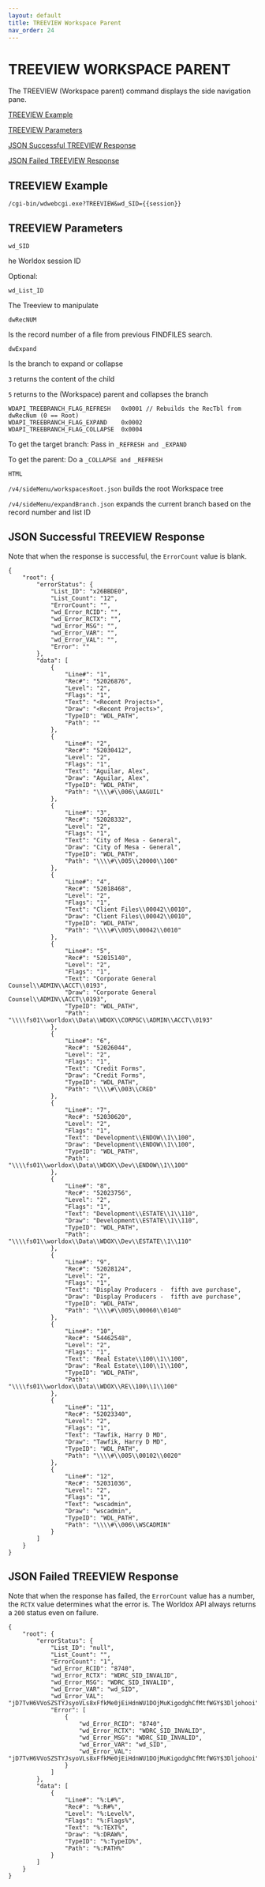 ```yaml
---
layout: default
title: TREEVIEW Workspace Parent
nav_order: 24
---
```



# TREEVIEW WORKSPACE PARENT

The TREEVIEW (Workspace parent) command displays the side navigation pane. 

[TREEVIEW Example](#treeview-example)

[TREEVIEW Parameters](#treeview-parameters)

[JSON Successful TREEVIEW Response](#json-successful-treeview-response)

[JSON Failed TREEVIEW Response](#json-failed-treeview-response)

## TREEVIEW Example

`/cgi-bin/wdwebcgi.exe?TREEVIEW&wd_SID={{session}}`

## TREEVIEW Parameters

`wd_SID`

he Worldox session ID

Optional:

`wd_List_ID`

The Treeview to manipulate

`dwRecNUM`

Is the record number of a file from previous FINDFILES search. 

`dwExpand`

Is the branch to expand or collapse 

`3` returns the content of the child

`5` returns to the (Workspace) parent and collapses the branch

```
WDAPI_TREEBRANCH_FLAG_REFRESH	0x0001 // Rebuilds the RecTbl from dwRecNum (0 == Root)
WDAPI_TREEBRANCH_FLAG_EXPAND	0x0002
WDAPI_TREEBRANCH_FLAG_COLLAPSE	0x0004
```


To get the target branch: Pass in `_REFRESH and _EXPAND`

To get the parent: Do a `_COLLAPSE and _REFRESH`

`HTML`

`/v4/sideMenu/workspacesRoot.json` builds the root Workspace tree

`/v4/sideMenu/expandBranch.json` expands the current branch based on the record number and list ID

## JSON Successful TREEVIEW Response

Note that when the response is successful, the `ErrorCount` value is blank. 

```
{
    "root": {
        "errorStatus": {
            "List_ID": "x26BBDE0",
            "List_Count": "12",
            "ErrorCount": "",
            "wd_Error_RCID": "",
            "wd_Error_RCTX": "",
            "wd_Error_MSG": "",
            "wd_Error_VAR": "",
            "wd_Error_VAL": "",
            "Error": ""
        },
        "data": [
            {
                "Line#": "1",
                "Rec#": "52026876",
                "Level": "2",
                "Flags": "1",
                "Text": "<Recent Projects>",
                "Draw": "<Recent Projects>",
                "TypeID": "WDL_PATH",
                "Path": ""
            },
            {
                "Line#": "2",
                "Rec#": "52030412",
                "Level": "2",
                "Flags": "1",
                "Text": "Aguilar, Alex",
                "Draw": "Aguilar, Alex",
                "TypeID": "WDL_PATH",
                "Path": "\\\\#\\006\\AAGUIL"
            },
            {
                "Line#": "3",
                "Rec#": "52028332",
                "Level": "2",
                "Flags": "1",
                "Text": "City of Mesa - General",
                "Draw": "City of Mesa - General",
                "TypeID": "WDL_PATH",
                "Path": "\\\\#\\005\\20000\\100"
            },
            {
                "Line#": "4",
                "Rec#": "52018468",
                "Level": "2",
                "Flags": "1",
                "Text": "Client Files\\00042\\0010",
                "Draw": "Client Files\\00042\\0010",
                "TypeID": "WDL_PATH",
                "Path": "\\\\#\\005\\00042\\0010"
            },
            {
                "Line#": "5",
                "Rec#": "52015140",
                "Level": "2",
                "Flags": "1",
                "Text": "Corporate General Counsel\\ADMIN\\ACCT\\0193",
                "Draw": "Corporate General Counsel\\ADMIN\\ACCT\\0193",
                "TypeID": "WDL_PATH",
                "Path": "\\\\fs01\\worldox\\Data\\WDOX\\CORPGC\\ADMIN\\ACCT\\0193"
            },
            {
                "Line#": "6",
                "Rec#": "52026044",
                "Level": "2",
                "Flags": "1",
                "Text": "Credit Forms",
                "Draw": "Credit Forms",
                "TypeID": "WDL_PATH",
                "Path": "\\\\#\\003\\CRED"
            },
            {
                "Line#": "7",
                "Rec#": "52030620",
                "Level": "2",
                "Flags": "1",
                "Text": "Development\\ENDOW\\1\\100",
                "Draw": "Development\\ENDOW\\1\\100",
                "TypeID": "WDL_PATH",
                "Path": "\\\\fs01\\worldox\\Data\\WDOX\\Dev\\ENDOW\\1\\100"
            },
            {
                "Line#": "8",
                "Rec#": "52023756",
                "Level": "2",
                "Flags": "1",
                "Text": "Development\\ESTATE\\1\\110",
                "Draw": "Development\\ESTATE\\1\\110",
                "TypeID": "WDL_PATH",
                "Path": "\\\\fs01\\worldox\\Data\\WDOX\\Dev\\ESTATE\\1\\110"
            },
            {
                "Line#": "9",
                "Rec#": "52028124",
                "Level": "2",
                "Flags": "1",
                "Text": "Display Producers -  fifth ave purchase",
                "Draw": "Display Producers -  fifth ave purchase",
                "TypeID": "WDL_PATH",
                "Path": "\\\\#\\005\\00060\\0140"
            },
            {
                "Line#": "10",
                "Rec#": "54462548",
                "Level": "2",
                "Flags": "1",
                "Text": "Real Estate\\100\\1\\100",
                "Draw": "Real Estate\\100\\1\\100",
                "TypeID": "WDL_PATH",
                "Path": "\\\\fs01\\worldox\\Data\\WDOX\\RE\\100\\1\\100"
            },
            {
                "Line#": "11",
                "Rec#": "52023340",
                "Level": "2",
                "Flags": "1",
                "Text": "Tawfik, Harry D MD",
                "Draw": "Tawfik, Harry D MD",
                "TypeID": "WDL_PATH",
                "Path": "\\\\#\\005\\00102\\0020"
            },
            {
                "Line#": "12",
                "Rec#": "52031036",
                "Level": "2",
                "Flags": "1",
                "Text": "wscadmin",
                "Draw": "wscadmin",
                "TypeID": "WDL_PATH",
                "Path": "\\\\#\\006\\WSCADMIN"
            }
        ]
    }
}
```

## JSON Failed TREEVIEW Response

Note that when the response has failed, the `ErrorCount` value has a number, the `RCTX` value determines what the error is. The Worldox API always returns a `200` status even on failure.  

```
{
    "root": {
        "errorStatus": {
            "List_ID": "null",
            "List_Count": "",
            "ErrorCount": "1",
            "wd_Error_RCID": "8740",
            "wd_Error_RCTX": "WDRC_SID_INVALID",
            "wd_Error_MSG": "WDRC_SID_INVALID",
            "wd_Error_VAR": "wd_SID",
            "wd_Error_VAL": "jD7TvH6VVoSZSTYJsyoVLs8xFfkMe0jEiHdnWU1DOjMuKigodghCfMtfWGY$3Dljohooi",
            "Error": [
                {
                    "wd_Error_RCID": "8740",
                    "wd_Error_RCTX": "WDRC_SID_INVALID",
                    "wd_Error_MSG": "WDRC_SID_INVALID",
                    "wd_Error_VAR": "wd_SID",
                    "wd_Error_VAL": "jD7TvH6VVoSZSTYJsyoVLs8xFfkMe0jEiHdnWU1DOjMuKigodghCfMtfWGY$3Dljohooi"
                }
            ]
        },
        "data": [
            {
                "Line#": "%:L#%",
                "Rec#": "%:R#%",
                "Level": "%:Level%",
                "Flags": "%:Flags%",
                "Text": "%:TEXT%",
                "Draw": "%:DRAW%",
                "TypeID": "%:TypeID%",
                "Path": "%:PATH%"
            }
        ]
    }
}
```

